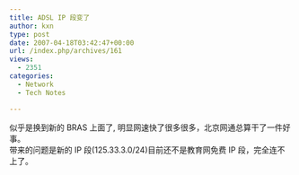 ```yaml
---
title: ADSL IP 段变了
author: kxn
type: post
date: 2007-04-18T03:42:47+00:00
url: /index.php/archives/161
views:
  - 2351
categories:
  - Network
  - Tech Notes

---
```

似乎是换到新的 BRAS 上面了, 明显网速快了很多很多，北京网通总算干了一件好事。  
带来的问题是新的 IP 段(125.33.3.0/24)目前还不是教育网免费 IP 段，完全连不上了。